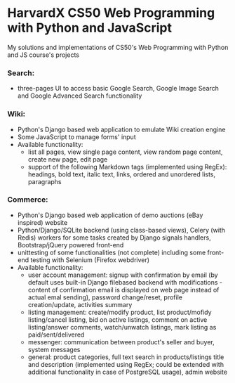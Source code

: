 # HarvardX CS50 Web Programming with Python and JavaScript

My solutions and implementations of CS50's Web Programming with Python and JS course's projects
 

### Search:
- three-pages UI to access basic Google Search, Google Image Search and Google Advanced Search functionality
 
### Wiki:
- Python's Django based web application to emulate Wiki creation engine
- Some JavaScript to manage forms' input
- Available functionality:
  - list all pages, view single page content, view random page content, create new page, edit page
  - support of the following Markdown tags (implemented using RegEx): headings, bold text, italic text, links, ordered and unordered lists, paragraphs

### Commerce:
- Python's Django based web application of demo auctions (eBay inspired) website
- Python/Django/SQLite backend (using class-based views), Celery (with Redis) workers for some tasks created by Django signals handlers, Bootstrap/jQuery powered front-end
- unittesting of some functionalities (not complete) including some front-end testing with Selenium (Firefox webdriver)
- Available functionality:
  - user account management: signup with confirmation by email (by default uses built-in Django filebased backend with modifications  - content of confirmation email is displayed on web page instead of actual emal sending), password change/reset, profile creation/update, activities summary
  - listing management: create/modify product, list product/mofidy listing/cancel listing, bid on active listings, comment on active listing/answer comments, watch/unwatch listings, mark listing as paid/sent/delivered
  - messenger: communication between product's seller and buyer, system messages
  - general: product categories, full text search in products/listings title and description (implemented using RegEx; could be extended with additional functionality in case of PostgreSQL usage), admin website
  
